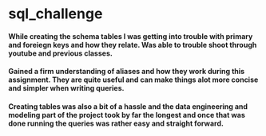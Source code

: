 # sql_challenge

#### While creating the schema tables I was getting into trouble with primary and foreiegn keys and how they relate. Was able to trouble shoot through youtube and previous classes.

#### Gained a firm understanding of aliases and how they work during this assignment. They are quite useful and can make things alot more concise and simpler when writing queries. 

#### Creating tables was also a bit of a hassle and the data engineering and modeling part of the project took by far the longest and once that was done running the queries was rather easy and straight forward.
